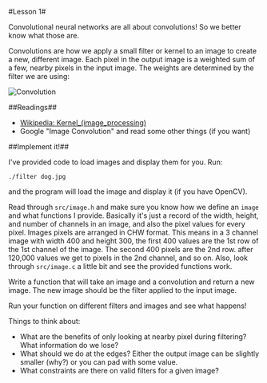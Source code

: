 #Lesson 1#

Convolutional neural networks are all about convolutions! So we better know what those are.

Convolutions are how we apply a small filter or kernel to an image to create a new, different image. Each pixel in the output image is a weighted sum of a few, nearby pixels in the input image. The weights are determined by the filter we are using:

![Convolution](https://camo.githubusercontent.com/709b7f5eb5203b41f9456f887787b6ea790878b5/68747470733a2f2f636f6d6d756e6974792e61726d2e636f6d2f6366732d66696c652f5f5f6b65792f636f6d6d756e6974797365727665722d626c6f67732d636f6d706f6e656e74732d7765626c6f6766696c65732f30302d30302d30302d32302d36362f343738362e636f6e762e706e67)

##Readings##

- [Wikipedia: Kernel\_\(image\_processing\)](https://en.wikipedia.org/wiki/Kernel\_\(image_processing\))
- Google "Image Convolution" and read some other things (if you want)

##Implement it!##

I've provided code to load images and display them for you. Run:

    ./filter dog.jpg

and the program will load the image and display it (if you have OpenCV).

Read through `src/image.h` and make sure you know how we define an `image` and what functions I provide. Basically it's just a record of the width, height, and number of channels in an image, and also the pixel values for every pixel. Images pixels are arranged in CHW format. This means in a 3 channel image with width 400 and height 300, the first 400 values are the 1st row of the 1st channel of the image. The second 400 pixels are the 2nd row. after 120,000 values we get to pixels in the 2nd channel, and so on. Also, look through `src/image.c` a little bit and see the provided functions work.

Write a function that will take an image and a convolution and return a new image. The new image should be the filter applied to the input image.

Run your function on different filters and images and see what happens!

Things to think about:

- What are the benefits of only looking at nearby pixel during filtering? What information do we lose?
- What should we do at the edges? Either the output image can be slightly smaller (why?) or you can pad with some value.
- What constraints are there on valid filters for a given image?
